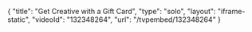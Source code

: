{
    "title": "Get Creative with a Gift Card",
    "type": "solo",
    "layout": "iframe-static",
    "videoId": "132348264",
    "url": "\/tvpembed\/132348264"
}